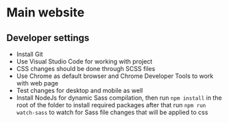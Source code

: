 # Main website

## Developer settings
- Install Git
- Use Visual Studio Code for working with project
- CSS changes should be done through SCSS files
- Use Chrome as default browser and Chrome Developer Tools to work with web page
- Test changes for desktop and mobile as well
- Install NodeJs for dynamic Sass compilation,
then run `npm install` in the root of the folder to install required packages
after that run `npm run watch-sass` to watch for Sass file changes that will be applied to css